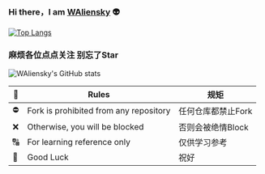 ### Hi there，I am [WAliensky](https://github.com/w164955) :alien:

[![Top Langs](https://github-readme-stats.vercel.app/api/top-langs/?username=krisstibex&layout=compact&theme=vue&bg_color=30,e96443,904e95&title_color=fff&text_color=fff&)](https://github.com/w164955/Config)
### 麻烦各位点点关注 别忘了Star
![WAliensky's GitHub stats](https://github-readme-stats.vercel.app/api?username=w164955&bg_color=30,e96443,904e95&title_color=fff&text_color=fff&show_icons=true&count_private=true&theme=vue)


📄| Rules | 规矩  |
|  ----  | ----  | --- |
⛔️| Fork is prohibited from any repository | 任何仓库都禁止Fork |
❌| Otherwise, you will be blocked | 否则会被绝情Block |
🔠| For learning reference only | 仅供学习参考 |
📣| Good Luck | 祝好 |


<!--
**w164955/w164955** is a ✨ _special_ ✨ repository because its `README.md` (this file) appears on your GitHub profile.

Here are some ideas to get you started:

- 🔭 I’m currently working on ...
- 🌱 I’m currently learning ...
- 👯 I’m looking to collaborate on ...
- 🤔 I’m looking for help with ...
- 💬 Ask me about ...
- 📫 How to reach me: ...
- 😄 Pronouns: ...
- ⚡ Fun fact: ...
-->
